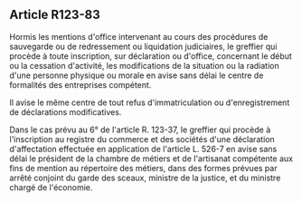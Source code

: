 Article R123-83
----
Hormis les mentions d'office intervenant au cours des procédures de sauvegarde
ou de redressement ou liquidation judiciaires, le greffier qui procède à toute
inscription, sur déclaration ou d'office, concernant le début ou la cessation
d'activité, les modifications de la situation ou la radiation d'une personne
physique ou morale en avise sans délai le centre de formalités des entreprises
compétent.

Il avise le même centre de tout refus d'immatriculation ou d'enregistrement de
déclarations modificatives.

Dans le cas prévu au 6° de l'article R. 123-37, le greffier qui procède à
l'inscription au registre du commerce et des sociétés d'une déclaration
d'affectation effectuée en application de l'article L. 526-7 en avise sans délai
le président de la chambre de métiers et de l'artisanat compétente aux fins de
mention au répertoire des métiers, dans des formes prévues par arrêté conjoint
du garde des sceaux, ministre de la justice, et du ministre chargé de
l'économie.
